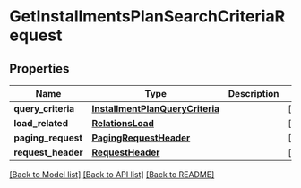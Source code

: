 # GetInstallmentsPlanSearchCriteriaRequest

## Properties
Name | Type | Description | Notes
------------ | ------------- | ------------- | -------------
**query_criteria** | [**InstallmentPlanQueryCriteria**](InstallmentPlanQueryCriteria.md) |  | [optional] 
**load_related** | [**RelationsLoad**](RelationsLoad.md) |  | [optional] 
**paging_request** | [**PagingRequestHeader**](PagingRequestHeader.md) |  | [optional] 
**request_header** | [**RequestHeader**](RequestHeader.md) |  | [optional] 

[[Back to Model list]](../README.md#documentation-for-models) [[Back to API list]](../README.md#documentation-for-api-endpoints) [[Back to README]](../README.md)


